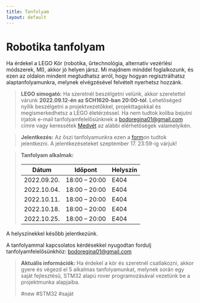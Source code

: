 ```yaml
---
title: Tanfolyam
layout: default
---
```


# Robotika tanfolyam

Ha érdekel a LEGO Kör (robotika, űrtechnológia, alternatív vezérlési módszerek, MI), akkor jó helyen jársz. Mi majdnem minddel foglalkozunk, és ezen az oldalon mindent megtudhatsz arról, hogy hogyan regisztrálhatsz alaptanfolyamunkra, melynek elvégzésével felvételt nyerhetsz hozzánk.

 > **LEGO simogató:**
 Ha szeretnél beszélgetni velünk, akkor szeretettel várunk **2022.09.12-én az SCH1620-ban 20:00-tól**. Lehetőséged nyílik beszélgetni a projektvezetőkkel, projekttagokkal és megismerkedhetsz a LEGO életérzéssel. Ha nem tudtok koliba bejutni írjatok e-mail tanfolyamfelelősünknek a [bodoregina01@gmail.com](mailto:bodoregina01@gmail.com) címre vagy keressétek [Medvét](https://pek.sch.bme.hu/profiles/Mikl%C3%B3s) az alábbi elérhetőségek valamelyikén.

> **Jelentkezés:**
Az őszi tanfolyamunkra ezen a [form](https://forms.gle/N99xgd7HMCohrUJGA)on tudtok jelentkezni. A jelentkezéseteket szeptember 17. 23:59-ig várjuk!

> **Tanfolyam alkalmak:**   
>  
> |    Dátum    |    Időpont    |    Helyszín    |
> |-------------|---------------|----------------|  
> | 2022.09.20. | 18:00 – 20:00 |      E404      |  
> | 2022.10.04. | 18:00 – 20:00 |      E404      |   
> | 2022.10.11. | 18:00 – 20:00 |      E404      |   
> | 2022.10.18. | 18:00 – 20:00 |      E404      |     
> | 2022.10.25. | 18:00 – 20:00 |      E404      |     
> 

A helyszínekkel később jelentkezünk.

A tanfolyammal kapcsolatos kérdésekkel nyugodtan fordulj tanfolyamfelelősünkhöz: 
[bodoregina01@gmail.com](mailto:bodoregina01@gmail.com)

> **Aktuális információk:**
> Ha érdekel a kör és szeretnél csatlakozni,
akkor gyere és végezd el 5 alkalmas
tanfolyamunkat, melynek során egy saját fejlesztésű,
STM32 alapú rover programozásával
vezetünk be a projektmunka alapjaiba.
>
> #new #STM32 #saját
> 

